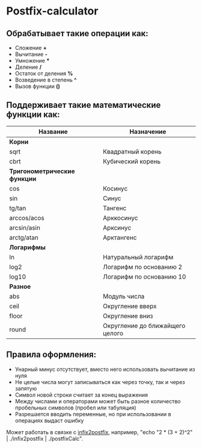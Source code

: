# Postfix-calculator
## Обрабатывает такие операции как:
- Сложение <b>+</b>
- Вычитание <b>-</b>
- Умножение <b>*</b>
- Деление <b>/</b>
- Остаток от деления <b>%</b>
- Возведение в степень <b>^</b>
- Вызов функции <b>()</b>

## Поддерживает такие математические функции как:
| Название                   | Назначение                      |
| -------------------------- | ------------------------------- |
| <b>Корни</b>               |                                 |
| sqrt                       | Квадратный корень               |
| cbrt                       | Кубический корень               |
| <b>Тригонометрические функции</b> |                          |
| cos                        | Косинус                         |
| sin                        | Синус                           |
| tg/tan                     | Тангенс                         |
| arccos/acos                | Арккосинус                      |
| arcsin/asin                | Арксинус                        |
| arctg/atan                 | Арктангенс                      |
| <b>Логарифмы</b>           |                                 |
| ln                         | Натуральный логарифм            |
| log2                       | Логарифм по основанию 2         |
| log10                      | Логарифм по основанию 10        |
| <b>Разное</b>              |                                 |
| abs                        | Модуль числа                    |
| ceil                       | Округление вверх                |
| floor                      | Округление вниз                 |
| round                      | Округление до ближайщего целого |

## Правила оформления:
- Унарный минус отсутствует, вместо него использовать вычитание из нуля
- Не целые числа могут записываться как через точку, так и через запятую
- Символ новой строки считает за конец выражения
- Между числами и операторами может быть разное количество пробельных символов (пробел или табуляция)
- Разрешается вводить переменные, но при использовании в операциях выдаст ошибку

Может работать в связке с [infix2postfix](https://github.com/evgenyPro/Infix2postfix), например, "echo "2 * (3 + 2)^2" | ./infix2postfix | ./postfixCalc".
